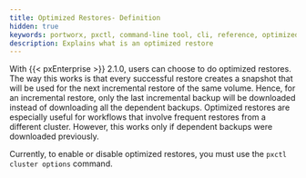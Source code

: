 ```yaml
---
title: Optimized Restores- Definition
hidden: true
keywords: portworx, pxctl, command-line tool, cli, reference, optimized restores
description: Explains what is an optimized restore
---
```


With {{< pxEnterprise >}} 2.1.0, users can choose to do optimized restores.  The way this works is that every successful restore creates a snapshot that will be used for the next incremental restore of the same volume.  Hence, for an incremental restore, only the last incremental backup will be downloaded instead of downloading all the dependent backups. Optimized restores are especially useful for workflows that involve frequent restores from a different cluster.
However, this works only if dependent backups were downloaded previously.

Currently, to enable or disable optimized restores, you must use the `pxctl cluster options` command.
